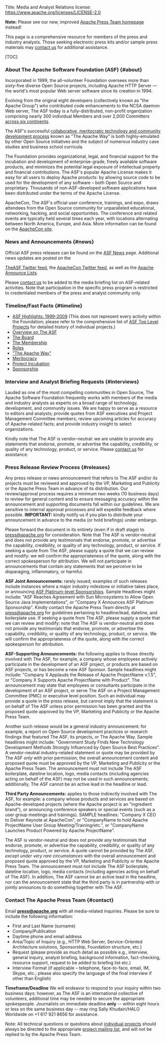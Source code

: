 Title: Media and Analyst Relations
license: https://www.apache.org/licenses/LICENSE-2.0

**Note:** Please see our new, improved [Apache Press Team homepage](/press/) instead!

This page is a comprehensive resource for members of the press and industry analysts. 
Those seeking electronic press kits and/or sample press materials may 
[contact us](mailto:press@apache.org?subject=[Press%20request]%20Please%20send%20a%20press%20kit) for additional assistance.

[TOC]


### About The Apache Software Foundation (ASF)  {#about}

Incorporated in 1999, the all-volunteer Foundation oversees more than sixty-five
diverse Open Source projects, including Apache HTTP Server — the
world's most popular Web server software since its creation in 1994.

Evolving from the original eight developers (collectively known as "the
Apache Group") who contributed code enhancements to the NCSA daemon Web
server, The ASF today is a fully-distributed, non-profit organization
comprising nearly 300 individual Members and over 2,000 Committers
[across six continents](https://people.apache.org/map.html).

The ASF's successful
[collaborative, meritocratic technology and
community development process](/foundation/how-it-works.html#history)
known as "The Apache Way" is both highly-emulated by other Open Source
initiatives and the subject of numerous industry case studies and
business school curricula.

The Foundation provides organizational, legal, and financial support for
the incubation and development of enterprise-grade, freely available
software products, and minimizes the potential legal exposure of
intellectual property and financial contributions. The ASF's popular
Apache License makes it easy for all users to deploy Apache products:
by allowing source code to be used for the development of any software
– both Open Source and proprietary. Thousands of non-ASF-developed
software applications have been distributed under the terms of the
Apache License.

ApacheCon, The ASF's official user conference, trainings, and expo, draws
attendees from the Open Source community for unparalleled educational,
networking, hacking, and social opportunities. The conference and
related events are typically held several times each year, with
locations alternating between North America, Europe, and Asia. More
information can be found on the
[ApacheCon site](https://www.apachecon.com/).

### News and Announcements  {#news}

Official ASF press releases can be found on the
[ASF News](/foundation/news.html)
page.  Additional news updates are posted on the
<!-- blog.apache.org -->
[TheASF Twitter feed](https://twitter.com/TheASF), 
the [ApacheCon Twitter feed](https://twitter.com/apachecon), as well as the
[Apache Announce Lists](/foundation/mailinglists.html#foundation-announce).

Please [contact us](mailto:press@apache.org?subject=[Press%20request]%20Please%20send%20news%20information)
to be added to the media briefing list on ASF-related activities.
Note that participation in the specific press program is restricted to credentialed
members of the press and analyst community only.  

### Timeline/Fast Facts  {#timeline}

- [ASF Highlights: 1999-2009](highlights.html) (This does not represent every activity
  within the Foundation; please refer to the comprehensive list of
  [ASF Top Level Projects](/)
  for detailed history of individual projects.)
- [Overview on The ASF](/foundation/)
- [The Board](/foundation/board/)
- [The Membership](/foundation/members.html)
- [Roles](/foundation/how-it-works.html#roles)
- ["The Apache Way"](/foundation/how-it-works.html#management)
- [Meritocracy](/foundation/how-it-works.html#meritocracy)
- [Project Incubation](/foundation/how-it-works.html#incubator)
- [Sponsorship](/foundation/sponsorship.html)

### Interview and Analyst Briefing Requests  {#interviews}

Lauded as one of the most compelling communities in Open Source, The
Apache Software Foundation frequently works with members of the
media and industry analysts as experts on a broad range of
technology, development, and community issues. We are happy to
serve as a resource to editors and analysts; provide quotes from
ASF executives and Project Management Committee members; review
upcoming articles for accuracy of Apache-related facts; and provide
industry insight to select organizations.

Kindly note that The ASF is vendor-neutral: we are unable to provide any
statements that endorse, promote, or advertise the capability,
credibility, or quality of any technology, product, or service.
Please
[contact us](mailto:press@apache.org?subject=[Press%20request]%20Briefing%20requests)
for assistance.

### Press Release Review Process  {#releases}

Any press release or news announcement that refers to The ASF and/or
its projects must be reviewed and approved by the VP, Marketing and Publicity 
or the Apache Press Team in
advance of its distribution. Our review/approval process requires
a minimum two weeks (10 business days) to review for general
content and to ensure messaging accuracy within the announcement
and supporting documents fall within our guidelines. We are
sensitive to internal approval processes and will expedite
feedback where possible. **IMPORTANT:** kindly notify us if you plan
to distribute your announcement in advance to the media (or hold
briefings) under embargo.

Please forward the document in its entirety (even if in draft stage) to
[press@apache.org](mailto:press@apache.org?subject=[Review]%20Please%20review%20this%20press%20release)
for consideration. Note that The ASF is
vendor-neutral and does not provide any testimonials that
endorse, promote, or advertise the capability, credibility, or
quality of any technology, product, or service. If seeking a
quote from The ASF, please supply a quote that we can review and
modify: we will confirm the appropriateness of the quote, along
with the correct spokesperson for attribution. We will not
participate in announcements that contain any statements that we
perceive to be disparaging, inflammatory, or harmful.

**ASF Joint Announcements:** rarely issued; examples of such
releases include instances where a major industry milestone or
initiative takes place, or announcing
[ASF Platinum-level Sponsorships](/foundation/sponsorship.html).
Sample Headlines might include: "ASF Reaches Agreement with Sun Microsystems
to Allow Open Source Java Implementations", or "Company X
Announces ASF Platinum Sponsorship". Kindly contact the Apache Press Team
directly at [press@apache.org](mailto:press@apache.org?subject=[Review]%20Please%20review%20this%20joint%20release) for guidelines pertaining to
headline/lead, dateline, and boilerplate use. If seeking a quote
from The ASF, please supply a quote that we can review and
modify: note that The ASF is vendor-neutral and does not provide
any testimonials that endorse, promote, or advertise the
capability, credibility, or quality of any technology, product,
or service. We will confirm the appropriateness of the quote,
along with the correct spokesperson for attribution.

**ASF-Supporting Announcements:** the following applies to those
directly involved with The ASF, for example, a company whose
employees actively participate in the development of an ASF
project, or products are based on ASF projects, or has become a
new ASF Sponsor. Sample headlines might include: "Company X Applauds the
Release of Apache ProjectName v.1.5", or "Company X Supports
Apache ProjectName with Product". The announcement may state that
employees or consultants participate in the development of an ASF
project, or serve The ASF on a Project Management Committee (PMC)
or executive level position. Such an individual may provide a
quote in the press release, but cannot imply that the statement
is on behalf of The ASF unless prior permission has been granted
and the proposed quote approved by the VP, Marketing and Publicity 
or the Apache Press Team. 

Another such release
would be a general industry announcement: for example, a report
on Open Source development practices or research findings that
featured
The ASF, its projects, or The Apache Way. Sample headlines might include:
"Government Study Finds New Technology Development Methods
Strongly Influenced by Open Source Best Practices". A
vendor-neutral industry-related statement or quote may be
provided by The ASF *only* with prior permission; the overall
announcement content and proposed quote must be approved by the
VP, Marketing and Publicity 
or the Apache Press Team. The announcement must not include The ASF boilerplate,
dateline location, logo, media contacts (including agencies
acting on behalf of the ASF) may not be used in such
announcements; additionally, The ASF cannot be an active lead in
the headline or lead.

**Third Party Announcements:** applies to those indirectly involved
with The ASF, for example: a company whose products and services
are based on Apache-developed projects (where the Apache project
is an "ingredient brand"), or announcing conference speakers or
special events (such as a user group meetings and trainings).
SAMPLE headlines: "Company X CEO to Deliver Keynote at
ApacheCon", or "CompanyName to hold Apache ProjectName User Group
Meeting/Training/etc.", or "CompanyName Launches Product Powered
by Apache ProjectName".

The ASF is vendor-neutral and does not provide any testimonials that
endorse, promote, or advertise the capability, credibility, or
quality of any technology, product, or service. A quote cannot be
provided by The ASF, *except under very rare circumstances* with
the overall announcement and proposed quote approved by the VP, Marketing and Publicity 
or the Apache Press Team.
The announcement must not include The ASF boilerplate, dateline
location, logo, media contacts (including agencies acting on
behalf of The ASF). In addition, The ASF cannot be an active lead
in the headline, nor can the announcement state that the third
party is in partnership with or jointly announces to do something
together with The ASF.

### Contact The Apache Press Team  {#contact}

Email **[press@apache.org](mailto:press@apache.org?subject=[Contact]%20Media%20question)**
with all media-related inquiries. Please be sure to include
the following information:

- First and Last Name (surname)
- Company/Publication
- Daytime phone and email address
- Area/Topic of Inquiry (e.g., HTTP Web Server,
  Service-Oriented Architecture solutions, Sponsorship,
  Foundation structure, etc.)
- Request (please provide as much detail as possible e.g.,
  interview, general inquiry, analyst briefing, background
  information, fact-checking, resource support, request to be
  added to briefing list etc.)
- Interview Format (if applicable – telephone, face-to-face,
  email, IM, Skype, etc.; please also specify the language of
  the final interview if other than English)

**Timeframe/Deadline**
We will endeavor to respond to your inquiry within two business
days; however, as The ASF is an international collective of
volunteers, additional time may be needed to secure the
appropriate spokespeople. Journalists on immediate deadline
**only** -- within eight hours or less on the same business day
-- may ring Sally Khudairi/HALO Worldwide on +1 617 921 8656 for assistance.

Note: All technical questions or questions about [individual projects](https://projects.apache.org/)
should always be directed to the appropriate [project mailing list](/foundation/mailinglists.html),
and will not be replied to by the Apache Press Team.

